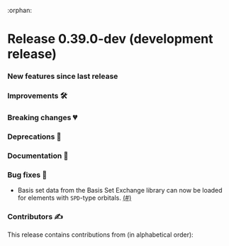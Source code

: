 :orphan:

# Release 0.39.0-dev (development release)

<h3>New features since last release</h3>

<h3>Improvements 🛠</h3>

<h3>Breaking changes 💔</h3>

<h3>Deprecations 👋</h3>

<h3>Documentation 📝</h3>

<h3>Bug fixes 🐛</h3>

* Basis set data from the Basis Set Exchange library can now be loaded for elements with `SPD`-type orbitals.
  [(#)](https://github.com/PennyLaneAI/pennylane/pull/)

<h3>Contributors ✍️</h3>

This release contains contributions from (in alphabetical order):
